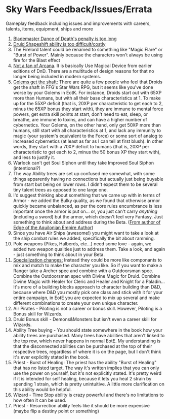 # Sky Wars Feedback/Issues/Errata

Gameplay feedback including issues and improvements with careers, talents, items, equipment, ships and more


1. [Blademaster Dance of Death's penalty is too long](https://www.reddit.com/r/swrpg/comments/5jl3ol/sky_wars_edge_of_the_kingdom_a_free_120_page/dbh7bwk/)
2. [Druid Shapeshift ability is too difficult/costly](https://www.reddit.com/r/swrpg/comments/5jl3ol/sky_wars_edge_of_the_kingdom_a_free_120_page/dbha5tl/)
3. The Firelord talent could be renamed to something like "Magic Flare" or "Burst of Power". Mainly because the characters won't always be using fire for the Blast effect
4. [Not a fan of Arcana](https://www.reddit.com/r/skywarsrpg/comments/5jm51d/sky_wars_feedbackissueserrata/dbipd4f/). It is basically Use Magical Device from earlier editions of DnD. There are a multitude of design reasons for that no longer being included in modern systems.
5. [Golems get the shaft:](https://community.fantasyflightgames.com/topic/237571-sky-wars-edge-of-the-kingdom-a-free-120-page-fantasy-conversion/?p=2553708) There are quite a few people who feel that Droids get the shaft in FFG's Star Wars RPG, but it seems like you've done worse by your Golems in EotK. For instance, Droids start out with 65XP more than Humans, but with all their base characteristics at 1. To make up for the 55XP deficit (that is, 20XP per characteristic to get each to 2, minus the 65XP bonus they start with), they are immune to mental force powers, get extra skill points at start, don't need to eat, sleep, or breathe, are immune to toxins, and can have a higher number of cybernetics. Your Golems, on the other hand, only get 50XP more than humans, still start with all characteristics at 1, and lack any immunity to magic (your system's equivalent to the Force) or some sort of analog to increased cybernetics (at least as far as I can tell at first blush). In other words, they start with a 70XP deficit to humans (that is, 20XP per characteristic to get each to 2, minus the 50 bonus XP they start with), and less to justify it.
6. Warlock can't get Soul Siphon until they take Improved Soul Siphon (intentional?)
7. The way Ability trees are set up confused me somewhat, with some things apparently having no connections but actually just being buyable from start but being on lower rows. I didn't expect them to be several tiny talent trees as opposed to one large one.
8. I'd suggest thinking about something that we came up with in terms of Armor - we added the Bulky quality, as we found that otherwise armor quickly became unbalanced, as per the core rules encumbrance is less important once the armor is put on... or, you just can't carry *anything* (including a sword) but the armor, which doesn't feel very Fantasy. Just something to think about and address during the Beta. ([From author of Edge of the Aquilonian Empire Author](https://community.fantasyflightgames.com/topic/237571-sky-wars-edge-of-the-kingdom-a-free-120-page-fantasy-conversion/?p=2555717))
9. Since you have Air Ships (awesome!) you might want to take a look at the ship combat rules we added, specifically the bit about ramming.
10. Pole weapons (Pikes, Halberds, etc...) need some love - again, we added two weapon qualities just to address them. Take a look, and again - just something to think about in your Beta.
11. [Specialization changes:](https://community.fantasyflightgames.com/topic/237571-sky-wars-edge-of-the-kingdom-a-free-120-page-fantasy-conversion/?p=2558343) Instead they could be more like componants to mix and match to make the character you like.  So if you want to make a Ranger take a Archer spec and combine with a Outdoorsman spec.  Combine the Outdoorsman spec with Divine Magic for Druid.  Combine Divine Magic with Healer for Cleric and Healer and Knight for a Paladin...  It's more of a building blocks approach to character building than D&D, because where D&D you mostly pick one class and stick with it for your entire campaign, in EotE you are expected to mix up several and make different combinations to create your own unique character.
12. Air Pirates - Piloting is not a career or bonus skill. However, Piloting is a Bonus skill for Wizards.
13. Druid Bonus skill - Demons&Monsters but isn't even a career skill for Wizards.
14. Ability Tree buying - You should state somewhere in the book how your ability trees are purchased. Many trees have abilities that aren't linked to the top row, which never happens in normal EotE. My understanding is that the disconnected abilities can be purchased at the top of their respective trees, regardless of where it is on the page, but I don't think it's ever explicitly stated in the book.
15. Priest - Burst of Healing: The priest has the ability "Burst of Healing" that has no listed target. The way it's written implies that you can only use the power on yourself, but it's not explicitly stated. It's pretty weird if it is intended for self healing, because it lets you heal 2 strain by spending 1 strain, which is pretty unintuitive. A little more clarification on this ability would be helpful.
16. Wizard - Time Stop ability is crazy powerful and there's no limitations to how often it can be used.
17. Priest - Resurrection ability feels like it should be more expensive (maybe flip a destiny point or something)
